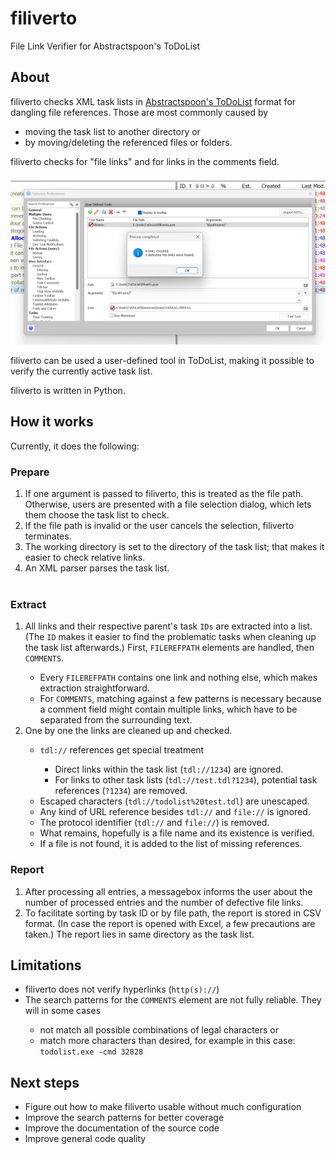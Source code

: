 # filiverto
File Link Verifier for Abstractspoon's ToDoList

## About

filiverto checks XML task lists in [Abstractspoon's ToDoList](https://github.com/abstractspoon/ToDoList_8.1) format for dangling file references. Those are most commonly caused by 
  - moving the task list to another directory or
  - by moving/deleting the referenced files or folders.
  
filiverto checks for "file links" and for links in the comments field.

![Screenshot of ToDoList preferences with filiverto set up as user-defined tool](https://github.com/schnodo/filiverto/blob/screenshots/filiverto_user-defined-tool.jpg)

filiverto can be used a user-defined tool in ToDoList, making it possible to verify the currently active task list.

filiverto is written in Python.

## How it works
Currently, it does the following:

### Prepare
<ol>
  <li>If one argument is passed to filiverto, this is treated as the file path. Otherwise, users are presented with a file selection dialog, which lets them choose the task list to check.</li>
  <li>If the file path is invalid or the user cancels the selection, filiverto terminates.</li>
  <li>The working directory is set to the directory of the task list; that makes it easier to check relative links.</li>
  <li>An XML parser parses the task list.</li><br>
</ol>

### Extract  
<ol>
  <li>All links and their respective parent's task <code>IDs</code> are extracted into a list. (The <code>ID</code> makes it easier to find the problematic tasks when cleaning up the task list afterwards.) First, <code>FILEREFPATH</code> elements are handled, then <code>COMMENTS</code>.</li>
  <ul>
    <li>Every <code>FILEREFPATH</code> contains one link and nothing else, which makes extraction straightforward.</li>
    <li>For <code>COMMENTS</code>, matching against a few patterns is necessary because a comment field might contain multiple links, which have to be separated from the surrounding text.</li>
  </ul>
  <li>One by one the links are cleaned up and checked.</li>
  <ul>
    <li><code>tdl://</code> references get special treatment</li>
      <ul>
        <li>Direct links within the task list (<code>tdl://1234</code>) are ignored.</li>
        <li>For links to other task lists (<code>tdl://test.tdl?1234</code>), potential task references (<code>?1234</code>) are removed.</li>
      </ul>
    <li>Escaped characters (<code>tdl://todolist%20test.tdl</code>) are unescaped.</li>
    <li>Any kind of URL reference besides <code>tdl://</code> and <code>file://</code> is ignored.</li>    
    <li>The protocol identifier (<code>tdl://</code> and <code>file://</code>) is removed.</li>
    <li>What remains, hopefully is a file name and its existence is verified.</li>
    <li>If a file is not found, it is added to the list of missing references.</li>
  </ul>    
</ol>

### Report
<ol>
  <li>After processing all entries, a messagebox informs the user about the number of processed entries and the number of defective file links.</li>
  <li>To facilitate sorting by task ID or by file path, the report is stored in CSV format. (In case the report is opened with Excel, a few precautions are taken.) The report lies in same directory as the task list.</li>
</ol>

## Limitations
<ul>
  <li>filiverto does not verify hyperlinks (<code>http(s)://</code>)</li>
  <li>The search patterns for the <code>COMMENTS</code> element are not fully reliable. They will in some cases</li>
  <ul>
    <li>not match all possible combinations of legal characters or</li>
    <li>match more characters than desired, for example in this case: <code>todolist.exe -cmd 32828</code></li>
  </ul>
</ul>

## Next steps
- Figure out how to make filiverto usable without much configuration
- Improve the search patterns for better coverage
- Improve the documentation of the source code
- Improve general code quality
